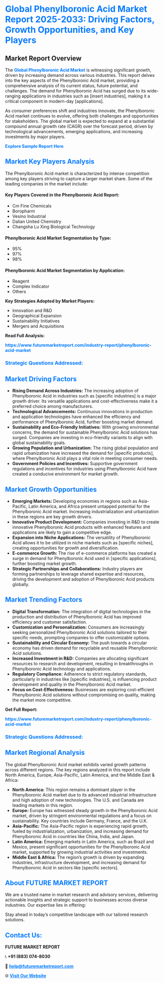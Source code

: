 <h1 style="color: #007BFF;">Global Phenylboronic Acid Market Report 2025-2033: Driving Factors, Growth Opportunities, and Key Players</h1>

<section id="overview">
<h2>Market Report Overview</h2>
<p>The <a href="https://www.futuremarketreport.com/industry-report/phenylboronic-acid-market" style="color: #007BFF; text-decoration: none;"><strong>Global Phenylboronic Acid Market</strong></a> is witnessing significant growth, driven by increasing demand across various industries. This report delves into the key aspects of the Phenylboronic Acid market, providing a comprehensive analysis of its current status, future potential, and challenges. The demand for Phenylboronic Acid has surged due to its wide-ranging applications in industries such as [insert industries], making it a critical component in modern-day [applications].</p>
<p>As consumer preferences shift and industries innovate, the Phenylboronic Acid market continues to evolve, offering both challenges and opportunities for stakeholders. The global market is expected to expand at a substantial compound annual growth rate (CAGR) over the forecast period, driven by technological advancements, emerging applications, and increasing investments by major players.</p>
</section>

<section id="overview">
<p><a href="https://www.futuremarketreport.com/request-sample/reportId=30544" style="color: #007BFF; text-decoration: none;"><strong>Explore Sample Report Here</strong></a></p>
</section>

<section id="key-players">
<h2 style="color: #007BFF;">Market Key Players Analysis</h2>
<p>The Phenylboronic Acid market is characterized by intense competition among key players striving to capture a larger market share. Some of the leading companies in the market include:</p>
<h4>Key Players Covered in the Phenylboronic Acid Report:</h4>
<ul><li>Cm Fine Chemicals</li><li>Boropharm</li><li>Vesino Industrial</li><li>Dalian United Chemistry</li><li>Changsha Lu Xing Biological Technology</li></ul>
<h4>Phenylboronic Acid Market Segmentation by Type:</h4>
<ul><li>95%</li><li>97%</li><li>98%</li></ul>

<h4>Phenylboronic Acid Market Segmentation by Application:</h4>
<ul><li>Reagent</li><li>Complex Indicator</li><li>Others</li></ul>
<p><strong>Key Strategies Adopted by Market Players:</strong></p>
<ul>
<li>Innovation and R&D</li>
<li>Geographical Expansion</li>
<li>Sustainability Initiatives</li>
<li>Mergers and Acquisitions</li>
</ul>
</section>

<section>
<p><strong>Read Full Analysis: </strong></p><a href="https://www.futuremarketreport.com/industry-report/phenylboronic-acid-market" style="color: #007BFF; text-decoration: none;"><strong>https://www.futuremarketreport.com/industry-report/phenylboronic-acid-market</strong></a>
<h3 style="color: #007BFF;">Strategic Questions Addressed:</h3>
</section>

<section id="driving-factors">
<h2 style="color: #007BFF;">Market Driving Factors</h2>
<ul>
<li><strong>Rising Demand Across Industries:</strong> The increasing adoption of Phenylboronic Acid in industries such as [specific industries] is a major growth driver. Its versatile applications and cost-effectiveness make it a preferred choice among manufacturers.</li>
<li><strong>Technological Advancements:</strong> Continuous innovations in production and application technologies have enhanced the efficiency and performance of Phenylboronic Acid, further boosting market demand.</li>
<li><strong>Sustainability and Eco-Friendly Initiatives:</strong> With growing environmental concerns, the demand for sustainable Phenylboronic Acid solutions has surged. Companies are investing in eco-friendly variants to align with global sustainability goals.</li>
<li><strong>Growing Population and Urbanization:</strong> The rising global population and rapid urbanization have increased the demand for [specific products], where Phenylboronic Acid plays a vital role in meeting consumer needs.</li>
<li><strong>Government Policies and Incentives:</strong> Supportive government regulations and incentives for industries using Phenylboronic Acid have created a conducive environment for market growth.</li>
</ul>
</section>

<section id="growth-opportunities">
<h2 style="color: #007BFF;">Market Growth Opportunities</h2>
<ul>
<li><strong>Emerging Markets:</strong> Developing economies in regions such as Asia-Pacific, Latin America, and Africa present untapped potential for the Phenylboronic Acid market. Increasing industrialization and urbanization in these regions are key growth drivers.</li>
<li><strong>Innovative Product Development:</strong> Companies investing in R&D to create innovative Phenylboronic Acid products with enhanced features and applications are likely to gain a competitive edge.</li>
<li><strong>Expansion into Niche Applications:</strong> The versatility of Phenylboronic Acid allows it to be utilized in niche markets such as [specific niches], creating opportunities for growth and diversification.</li>
<li><strong>E-commerce Growth:</strong> The rise of e-commerce platforms has created a surge in demand for Phenylboronic Acid used in [specific applications], further boosting market growth.</li>
<li><strong>Strategic Partnerships and Collaborations:</strong> Industry players are forming partnerships to leverage shared expertise and resources, driving the development and adoption of Phenylboronic Acid products globally.</li>
</ul>
</section>

<section id="trending-factors">
<h2 style="color: #007BFF;">Market Trending Factors</h2>
<ul>
<li><strong>Digital Transformation:</strong> The integration of digital technologies in the production and distribution of Phenylboronic Acid has improved efficiency and customer satisfaction.</li>
<li><strong>Customization and Personalization:</strong> Consumers are increasingly seeking personalized Phenylboronic Acid solutions tailored to their specific needs, prompting companies to offer customizable options.</li>
<li><strong>Sustainability and Circular Economy:</strong> The push towards a circular economy has driven demand for recyclable and reusable Phenylboronic Acid solutions.</li>
<li><strong>Increased Investment in R&D:</strong> Companies are allocating significant resources to research and development, resulting in breakthroughs in Phenylboronic Acid technology and applications.</li>
<li><strong>Regulatory Compliance:</strong> Adherence to strict regulatory standards, particularly in industries like [specific industries], is influencing product development and quality in the Phenylboronic Acid market.</li>
<li><strong>Focus on Cost-Effectiveness:</strong> Businesses are exploring cost-efficient Phenylboronic Acid solutions without compromising on quality, making the market more competitive.</li>
</ul>
</section>

<section>
<p><strong>Get Full Report: </strong></p><a href="https://www.futuremarketreport.com/industry-report/phenylboronic-acid-market" style="color: #007BFF; text-decoration: none;"><strong>https://www.futuremarketreport.com/industry-report/phenylboronic-acid-market</strong></a>
<h3 style="color: #007BFF;">Strategic Questions Addressed:</h3>
</section>


<section id="regional-analysis">
<h2 style="color: #007BFF;">Market Regional Analysis</h2>
<p>The global Phenylboronic Acid market exhibits varied growth patterns across different regions. The key regions analyzed in this report include North America, Europe, Asia-Pacific, Latin America, and the Middle East & Africa:</p>
<ul>
<li><strong>North America:</strong> This region remains a dominant player in the Phenylboronic Acid market due to its advanced industrial infrastructure and high adoption of new technologies. The U.S. and Canada are leading markets in this region.</li>
<li><strong>Europe:</strong> Europe has witnessed steady growth in the Phenylboronic Acid market, driven by stringent environmental regulations and a focus on sustainability. Key countries include Germany, France, and the U.K.</li>
<li><strong>Asia-Pacific:</strong> The Asia-Pacific region is experiencing rapid growth, fueled by industrialization, urbanization, and increasing demand for Phenylboronic Acid in countries like China, India, and Japan.</li>
<li><strong>Latin America:</strong> Emerging markets in Latin America, such as Brazil and Mexico, present significant opportunities for the Phenylboronic Acid market, supported by growing industrial activities and investments.</li>
<li><strong>Middle East & Africa:</strong> The region’s growth is driven by expanding industries, infrastructure development, and increasing demand for Phenylboronic Acid in sectors like [specific sectors].</li>
</ul>
</section>

<footer>
<h2 style="color: #007BFF;">About FUTURE MARKET REPORT</h2>
<p>We are a trusted name in market research and advisory services, delivering actionable insights and strategic support to businesses across diverse industries. Our expertise lies in offering:</p>

<p>Stay ahead in today’s competitive landscape with our tailored research solutions.</p>

<h2 style="color: #007BFF;">Contact Us:</h2>
<p><strong>FUTURE MARKET REPORT</strong></p>
<p>📞 <strong>+91 (883) 074-8030</strong></p>
<p>📧 <strong><a href="mailto:help@futuremarketreport.com" style="color: #007BFF;">help@futuremarketreport.com</a></strong></p>
<p>🌐 <strong><a href="https://www.futuremarketreport.com/" style="color: #007BFF;">Visit Our Website</a></strong></p>
</footer>
